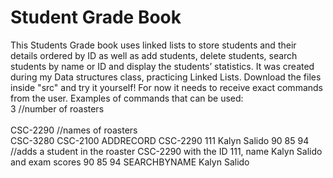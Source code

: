 # Student Grade Book
This Students Grade book uses linked lists to store students and their details 
ordered by ID as well as add students, delete students, search students by name or ID and display the 
students’ statistics.
It was created during my Data structures class, practicing Linked Lists.
Download the files inside "src" and try it yourself!
For now it needs to receive exact commands from the user.
Examples of commands that can be used:
<br>3 //number of roasters<br>
<br>CSC-2290 //names of roasters 
<br>CSC-3280 
CSC-2100 
ADDRECORD CSC-2290 111 Kalyn Salido 90 85 94 //adds a student in the roaster CSC-2290 with the ID 111, name Kalyn Salido and exam scores 90 85 94 
SEARCHBYNAME Kalyn Salido 


